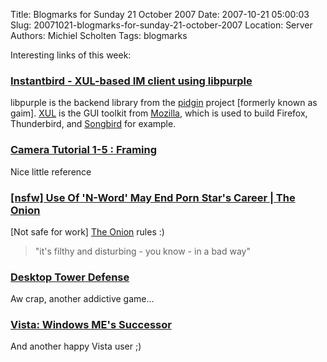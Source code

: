 Title: Blogmarks for Sunday 21 October 2007
Date: 2007-10-21 05:00:03
Slug: 20071021-blogmarks-for-sunday-21-october-2007
Location: Server
Authors: Michiel Scholten
Tags: blogmarks

<p>Interesting links of this week:</p>
<h3><a href="http://www.instantbird.com/">Instantbird - XUL-based IM client using libpurple</a></h3>
<p>libpurple is the backend library from the <a href="http://pidgin.im/">pidgin</a> project [formerly known as gaim]. <a href="http://www.mozilla.org/projects/xul/">XUL</a> is the GUI toolkit from <a href="http://mozilla.org/">Mozilla</a>, which is used to build Firefox, Thunderbird, and <a href="http://www.songbirdnest.com/">Songbird</a> for example.</p>
<h3><a href="http://www.mediacollege.com/video/camera/tutorial/01-framing.html">Camera Tutorial 1-5 : Framing</a></h3>
<p>Nice little reference</p>
<h3><a href="http://www.theonion.com/content/video/use_of_n_word_may_end_porn_stars">[nsfw] Use Of 'N-Word' May End Porn Star's Career | The Onion</a></h3>
<p>[Not safe for work] <a href="http://www.theonion.com/">The Onion</a> rules :)</p>

<blockquote><p>"it's filthy and disturbing - you know - in a bad way"</p></blockquote>
<h3><a href="http://www.handdrawngames.com/DesktopTD/game.asp">Desktop Tower Defense</a></h3>
<p>Aw crap, another addictive game...</p>
<h3><a href="http://www.chipx86.com/blog/?p=234">Vista: Windows ME's Successor</a></h3>
<p>And another happy Vista user ;)</p>
